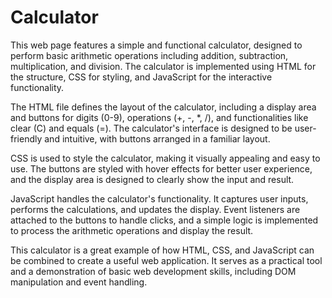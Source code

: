 # Calculator
This web page features a simple and functional calculator, designed to perform basic arithmetic operations including addition, subtraction, multiplication, and division. The calculator is implemented using HTML for the structure, CSS for styling, and JavaScript for the interactive functionality.

The HTML file defines the layout of the calculator, including a display area and buttons for digits (0-9), operations (+, -, *, /), and functionalities like clear (C) and equals (=). The calculator's interface is designed to be user-friendly and intuitive, with buttons arranged in a familiar layout.

CSS is used to style the calculator, making it visually appealing and easy to use. The buttons are styled with hover effects for better user experience, and the display area is designed to clearly show the input and result.

JavaScript handles the calculator's functionality. It captures user inputs, performs the calculations, and updates the display. Event listeners are attached to the buttons to handle clicks, and a simple logic is implemented to process the arithmetic operations and display the result.

This calculator is a great example of how HTML, CSS, and JavaScript can be combined to create a useful web application. It serves as a practical tool and a demonstration of basic web development skills, including DOM manipulation and event handling.
